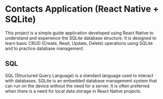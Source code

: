 # Contacts Application (React Native + SQLite)

This project is a simple guide application developed using React Native to understand and experience the SQLite database structure.
It is designed to learn basic CRUD (Create, Read, Update, Delete) operations using SQLite and to practice database management.

## SQL

SQL (Structured Query Language) is a standard language used to interact with databases. SQLite is an embedded database management system that can run on the device without the need for a server. It is often preferred when there is a need for local data storage in React Native projects.
